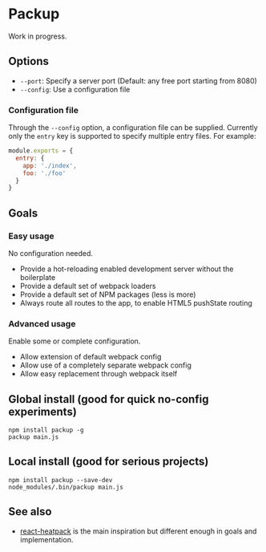 # Packup

Work in progress.

## Options

- `--port`: Specify a server port (Default: any free port starting from 8080)
- `--config`: Use a configuration file

### Configuration file

Through the `--config` option, a configuration file can be supplied. Currently only the `entry` key is supported to specify multiple entry files. For example:

```js
module.exports = {
  entry: {
    app: './index',
    foo: './foo'
  }
}
```

## Goals

### Easy usage

No configuration needed.

- Provide a hot-reloading enabled development server without the boilerplate
- Provide a default set of webpack loaders
- Provide a default set of NPM packages (less is more)
- Always route all routes to the app, to enable HTML5 pushState routing

### Advanced usage

Enable some or complete configuration.

- Allow extension of default webpack config
- Allow use of a completely separate webpack config
- Allow easy replacement through webpack itself

## Global install (good for quick no-config experiments)

    npm install packup -g
    packup main.js

## Local install (good for serious projects)

    npm install packup --save-dev
    node_modules/.bin/packup main.js

## See also

- [react-heatpack](https://github.com/insin/react-heatpack) is the main inspiration but different enough in goals and implementation.
